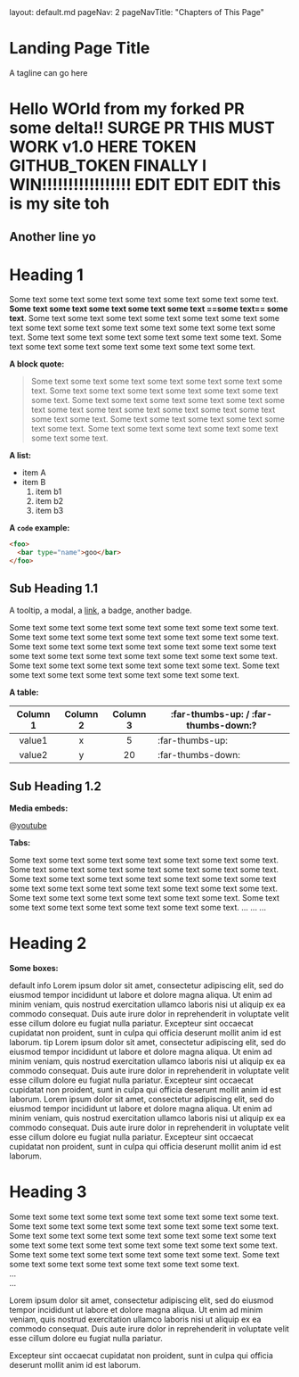 <frontmatter>
  layout: default.md
  pageNav: 2
  pageNavTitle: "Chapters of This Page"
</frontmatter>

<br>

<div class="jumbotron jumbotron-fluid bg-primary text-white">
  <div class="container">
    <h1 class="display-4 no-index">Landing Page Title</h1>
    <p class="lead">A tagline can go here</p>
  </div>
</div>

<tabs>
<tab header="hello">
<tabs>
<tab header="1">
<box>
<h1>Hello WOrld from my forked PR some delta!! SURGE PR THIS MUST WORK v1.0 HERE TOKEN GITHUB_TOKEN FINALLY I WIN!!!!!!!!!!!!!!!!! EDIT EDIT EDIT this is my site toh</h1>
</box>
</tab>
</tabs>
</tab>
<tab header="hello 2">
<box>
<h2>Another line yo</h2>
</box>
</tab>
</tabs>

# Heading 1
Some text some text some text some text some text some text some text. **Some text some text some text some text some text ==some text== some text**. Some text some text some text some text some text some text some text some text some text some text some text some text some text some text. Some text some text some text some text some text some text. Some text some text some text some text some text some text some text.

**A block quote:**

> Some text some text some text some text some text some text some text. Some text some text some text some text some text some text some text. Some text some text some text some text some text some text some text some text some text some text some text some text some text some text. Some text some text some text some text some text some text. Some text some text some text some text some text some text some text.

**A list:**

* item A
* item B
  1. item b1
  1. item b2
  1. item b3

**A `code` example:**

```html
<foo>
  <bar type="name">goo</bar>
</foo>
```

## Sub Heading 1.1

A <tooltip effect="scale" content=":exclamation: some **important explanation**" placement="top" trigger="hover">tooltip</tooltip>, a <trigger for="modal:modalinfo" trigger="click">modal</trigger>, a <a href="https://markbind.org/">link</a>, a <span class="badge badge-danger">badge</span>, another <span class="badge badge-warning">badge</span>.

<modal header="Modal Title" id="modal:modalinfo">
Some text some text some text some text some text some text some text. Some text some text some text some text some text some text some text. Some text some text some text some text some text some text some text some text some text some text some text some text some text some text. Some text some text some text some text some text some text. Some text some text some text some text some text some text some text.
</modal>

**A table:**

Column 1 | Column 2 | Column 3 | :far-thumbs-up: / :far-thumbs-down:?
:------: | :------: | :------: | ----
value1   | x        | 5        | :far-thumbs-up:
value2   | y        | 20       | :far-thumbs-down:


## Sub Heading 1.2

**Media embeds:**

@[youtube](http://www.youtube.com/watch?v=v40b3ExbM0c)

**Tabs:**

<tabs>
  <tab header="Tab X">
    Some text some text some text some text some text some text some text. Some text some text some text some text some text some text some text. Some text some text some text some text some text some text some text some text some text some text some text some text some text some text. Some text some text some text some text some text some text. Some text some text some text some text some text some text some text.
  </tab>
  <tab header="Tab Y">
    ...
  </tab>
  <tab-group header="Tab group">
    <tab header="Tab Y.1">
      ...
    </tab>
    <tab header="Tab Y.2">
      ...
    </tab>
  </tab-group>
</tabs>

<br>

# Heading 2

**Some boxes:**

<box>
    default
</box>
<box type="info">
    info
</box>
<box type="warning" dismissible>
    Lorem ipsum dolor sit amet, consectetur adipiscing elit, sed do eiusmod tempor incididunt ut labore et dolore magna aliqua. Ut enim ad minim veniam, quis nostrud exercitation ullamco laboris nisi ut aliquip ex ea commodo consequat. Duis aute irure dolor in reprehenderit in voluptate velit esse cillum dolore eu fugiat nulla pariatur. Excepteur sint occaecat cupidatat non proident, sunt in culpa qui officia deserunt mollit anim id est laborum.
</box>
<box type="tip" header="Tip box heading">
    tip
</box>
<box type="success" header="Tip box heading">
    Lorem ipsum dolor sit amet, consectetur adipiscing elit, sed do eiusmod tempor incididunt ut labore et dolore magna aliqua. Ut enim ad minim veniam, quis nostrud exercitation ullamco laboris nisi ut aliquip ex ea commodo consequat. Duis aute irure dolor in reprehenderit in voluptate velit esse cillum dolore eu fugiat nulla pariatur. Excepteur sint occaecat cupidatat non proident, sunt in culpa qui officia deserunt mollit anim id est laborum.
</box>
<box type="important" dismissible header="Tip box heading">
    Lorem ipsum dolor sit amet, consectetur adipiscing elit, sed do eiusmod tempor incididunt ut labore et dolore magna aliqua. Ut enim ad minim veniam, quis nostrud exercitation ullamco laboris nisi ut aliquip ex ea commodo consequat. Duis aute irure dolor in reprehenderit in voluptate velit esse cillum dolore eu fugiat nulla pariatur. Excepteur sint occaecat cupidatat non proident, sunt in culpa qui officia deserunt mollit anim id est laborum.
</box>

<br>

# Heading 3

<panel header="Expandable panel" type="info">
  Some text some text some text some text some text some text some text. Some text some text some text some text some text some text some text. Some text some text some text some text some text some text some text some text some text some text some text some text some text some text. Some text some text some text some text some text some text. Some text some text some text some text some text some text some text.
</panel>
<br>
<panel header="Expanded panel" alt="Minimized panel" type="success" minimized>
  ...
</panel>
<br>
<panel header="Expanded panel" alt="Minimized panel" type="seamless">
  ...
</panel>
<br>

Lorem ipsum dolor sit amet, consectetur adipiscing elit, sed do eiusmod tempor incididunt ut labore et dolore magna aliqua.
<panel header="___Minimal panel **->**___" type="minimal" alt="Minimal panel" popup-url="https://markbind.org/userGuide/usingComponents.html#panels" no-switch>
Ut enim ad minim veniam, quis nostrud exercitation ullamco laboris nisi ut aliquip ex ea commodo consequat. Duis aute irure dolor in reprehenderit in voluptate velit esse cillum dolore eu fugiat nulla pariatur.
</panel>

Excepteur sint occaecat cupidatat non proident, sunt in culpa qui officia deserunt mollit anim id est laborum.
